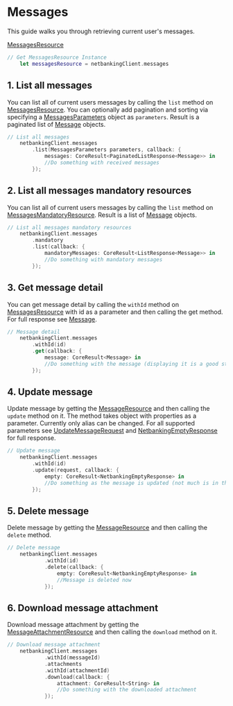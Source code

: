 # Messages

This guide walks you through retrieving current user's messages.

[MessagesResource](../CSNetbankingSDK/MessagesResource.swift)

```swift
// Get MessagesResource Instance
    let messagesResource = netbankingClient.messages
```

## 1\. List all messages

You can list all of current users messages by calling the `list` method on [MessagesResource](../CSNetbankingSDK/MessagesResource.swift). You can optionally add pagination and sorting via specifying a [MessagesParameters](../CSNetbankingSDK/MessagesParameters.swift) object as `parameters`. Result is a paginated list of [Message](../CSNetbankingSDK/Message.swift) objects.

```swift
// List all messages
    netbankingClient.messages
        .list(MessagesParameters parameters, callback: {
            messages: CoreResult<PaginatedListResponse<Message>> in
            //Do something with received messages
        });
```

## 2\. List all messages mandatory resources

You can list all of current users messages by calling the `list` method on [MessagesMandatoryResource](../CSNetbankingSDK/MessagesMandatoryResource.swift). Result is a list of [Message](../CSNetbankingSDK/Message.swift) objects.

```swift
// List all messages mandatory resources
    netbankingClient.messages
        .mandatory
        .list(callback: {
            mandatoryMessages: CoreResult<ListResponse<Message>> in
            //Do something with mandatory messages
        });
```

## 3\. Get message detail

You can get message detail by calling the `withId` method on [MessagesResource](../CSNetbankingSDK/MessagesResource.swift) with id as a parameter and then calling the get method. For full response see [Message](../CSNetbankingSDK/Message.swift).

```swift
// Message detail
    netbankingClient.messages
        .withId(id)
        .get(callback: {
            message: CoreResult<Message> in
            //Do something with the message (displaying it is a good start)
        });
```

## 4\. Update message

Update message by getting the [MessageResource](../CSNetbankingSDK/MessageResource.swift) and then calling the `update` method on it. The method takes object with properties as a parameter. Currently only alias can be changed. For all supported parameters see [UpdateMessageRequest](../CSNetbankingSDK/UpdateMessageRequest.swift) and [NetbankingEmptyResponse](../CSNetbankingSDK/NetbankingEmptyResponse.swift) for full response.

```swift
// Update message
    netbankingClient.messages
        .withId(id)
        .update(request, callback: {
            empty: CoreResult<NetbankingEmptyResponse> in
            //Do something as the message is updated (not much is in the response but here it is)
        });
```

## 5\. Delete message

Delete message by getting the [MessageResource](../CSNetbankingSDK/MessageResource.swift) and then calling the `delete` method.

```swift
// Delete message
    netbankingClient.messages
            .withId(id)
            .delete(callback: {
                empty: CoreResult<NetbankingEmptyResponse> in
                //Message is deleted now
            });
```

## 6\. Download message attachment

Download message attachment by getting the [MessageAttachmentResource](../CSNetbankingSDK/MessageAttachmentResource.swift) and then calling the `download` method on it.

```swift
// Download message attachment
    netbankingClient.messages
            .withId(messageId)
            .attachments
            .withId(attachmentId)
            .download(callback: {
                attachment: CoreResult<String> in
                //Do something with the downloaded attachment
            });
```
